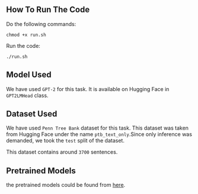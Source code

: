 ## How To Run The Code

Do the following commands:
```shell
chmod +x run.sh
```

Run the code:
```shell
./run.sh
```

## Model Used
We have used `GPT-2` for this task. It is available on Hugging Face in `GPT2LMHead` class.

## Dataset Used
We have used `Penn Tree Bank` dataset for this task. This dataset was taken from Hugging Face under the name `ptb_text_only`.Since only inference was demanded, we took the `test` split of the dataset.

This dataset contains around `3700` sentences. 

## Pretrained Models
the pretrained models could be found from [here](https://iiitaphyd-my.sharepoint.com/:f:/g/personal/aman_r_students_iiit_ac_in/Erx9jVVLdwJEiqCZRnoQSVEBiq3vtms79CkUu5uVCYVmsw?e=MFurhH).